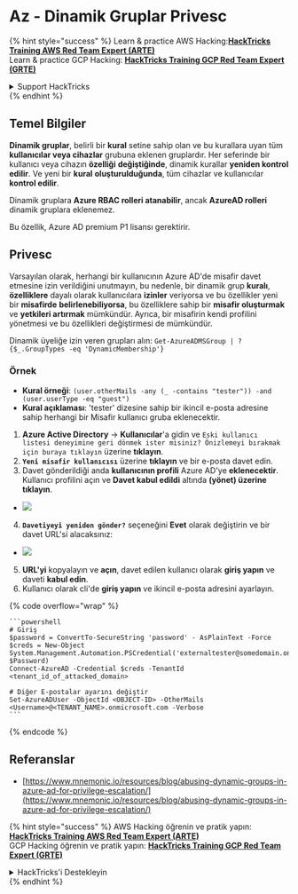 # Az - Dinamik Gruplar Privesc

{% hint style="success" %}
Learn & practice AWS Hacking:<img src="../../../.gitbook/assets/image (1).png" alt="" data-size="line">[**HackTricks Training AWS Red Team Expert (ARTE)**](https://training.hacktricks.xyz/courses/arte)<img src="../../../.gitbook/assets/image (1).png" alt="" data-size="line">\
Learn & practice GCP Hacking: <img src="../../../.gitbook/assets/image (2).png" alt="" data-size="line">[**HackTricks Training GCP Red Team Expert (GRTE)**<img src="../../../.gitbook/assets/image (2).png" alt="" data-size="line">](https://training.hacktricks.xyz/courses/grte)

<details>

<summary>Support HackTricks</summary>

* Check the [**subscription plans**](https://github.com/sponsors/carlospolop)!
* **Join the** 💬 [**Discord group**](https://discord.gg/hRep4RUj7f) or the [**telegram group**](https://t.me/peass) or **follow** us on **Twitter** 🐦 [**@hacktricks\_live**](https://twitter.com/hacktricks\_live)**.**
* **Share hacking tricks by submitting PRs to the** [**HackTricks**](https://github.com/carlospolop/hacktricks) and [**HackTricks Cloud**](https://github.com/carlospolop/hacktricks-cloud) github repos.

</details>
{% endhint %}

## Temel Bilgiler

**Dinamik gruplar**, belirli bir **kural** setine sahip olan ve bu kurallara uyan tüm **kullanıcılar veya cihazlar** grubuna eklenen gruplardır. Her seferinde bir kullanıcı veya cihazın **özelliği** **değiştiğinde**, dinamik kurallar **yeniden kontrol edilir**. Ve yeni bir **kural** **oluşturulduğunda**, tüm cihazlar ve kullanıcılar **kontrol edilir**.

Dinamik gruplara **Azure RBAC rolleri atanabilir**, ancak **AzureAD rolleri** dinamik gruplara eklenemez.

Bu özellik, Azure AD premium P1 lisansı gerektirir.

## Privesc

Varsayılan olarak, herhangi bir kullanıcının Azure AD'de misafir davet etmesine izin verildiğini unutmayın, bu nedenle, bir dinamik grup **kuralı**, **özelliklere** dayalı olarak kullanıcılara **izinler** veriyorsa ve bu özellikler yeni bir **misafirde** **belirlenebiliyorsa**, bu özelliklere sahip bir **misafir oluşturmak** ve **yetkileri artırmak** mümkündür. Ayrıca, bir misafirin kendi profilini yönetmesi ve bu özellikleri değiştirmesi de mümkündür.

Dinamik üyeliğe izin veren grupları alın: `Get-AzureADMSGroup | ?{$_.GroupTypes -eq 'DynamicMembership'}`

### Örnek

* **Kural örneği**: `(user.otherMails -any (_ -contains "tester")) -and (user.userType -eq "guest")`
* **Kural açıklaması**: 'tester' dizesine sahip bir ikincil e-posta adresine sahip herhangi bir Misafir kullanıcı gruba eklenecektir.

1. **Azure Active Directory** -> **Kullanıcılar**'a gidin ve `Eski kullanıcı listesi deneyimine geri dönmek ister misiniz? Önizlemeyi bırakmak için buraya tıklayın` üzerine **tıklayın**.
2. **`Yeni misafir kullanıcısı`** üzerine **tıklayın** ve bir e-posta davet edin.
3. Davet gönderildiği anda **kullanıcının profili** Azure AD'ye **eklenecektir**. Kullanıcı profilini açın ve **Davet kabul edildi** altında **(yönet) üzerine tıklayın**.
* ![](<../../../.gitbook/assets/image (281).png>)
4. **`Davetiyeyi yeniden gönder?`** seçeneğini **Evet** olarak değiştirin ve bir davet URL'si alacaksınız:
* ![](<../../../.gitbook/assets/image (205).png>)
5. **URL'yi** kopyalayın ve **açın**, davet edilen kullanıcı olarak **giriş yapın** ve daveti **kabul edin**.
6. Kullanıcı olarak cli'de **giriş yapın** ve ikincil e-posta adresini ayarlayın.

{% code overflow="wrap" %}
````
```powershell
# Giriş
$password = ConvertTo-SecureString 'password' - AsPlainText -Force
$creds = New-Object
System.Management.Automation.PSCredential('externaltester@somedomain.onmicrosoft.com', $Password)
Connect-AzureAD -Credential $creds -TenantId <tenant_id_of_attacked_domain>

# Diğer E-postalar ayarını değiştir
Set-AzureADUser -ObjectId <OBJECT-ID> -OtherMails <Username>@<TENANT_NAME>.onmicrosoft.com -Verbose
```
````
{% endcode %}

## Referanslar

* [https://www.mnemonic.io/resources/blog/abusing-dynamic-groups-in-azure-ad-for-privilege-escalation/](https://www.mnemonic.io/resources/blog/abusing-dynamic-groups-in-azure-ad-for-privilege-escalation/)

{% hint style="success" %}
AWS Hacking öğrenin ve pratik yapın:<img src="../../../.gitbook/assets/image (1).png" alt="" data-size="line">[**HackTricks Training AWS Red Team Expert (ARTE)**](https://training.hacktricks.xyz/courses/arte)<img src="../../../.gitbook/assets/image (1).png" alt="" data-size="line">\
GCP Hacking öğrenin ve pratik yapın: <img src="../../../.gitbook/assets/image (2).png" alt="" data-size="line">[**HackTricks Training GCP Red Team Expert (GRTE)**<img src="../../../.gitbook/assets/image (2).png" alt="" data-size="line">](https://training.hacktricks.xyz/courses/grte)

<details>

<summary>HackTricks'i Destekleyin</summary>

* [**abonelik planlarını**](https://github.com/sponsors/carlospolop) kontrol edin!
* **💬 [**Discord grubuna**](https://discord.gg/hRep4RUj7f) veya [**telegram grubuna**](https://t.me/peass) katılın ya da **Twitter**'da **bizi takip edin** 🐦 [**@hacktricks\_live**](https://twitter.com/hacktricks\_live)**.**
* **Hacking ipuçlarını paylaşmak için** [**HackTricks**](https://github.com/carlospolop/hacktricks) ve [**HackTricks Cloud**](https://github.com/carlospolop/hacktricks-cloud) github reposuna PR gönderin.

</details>
{% endhint %}
